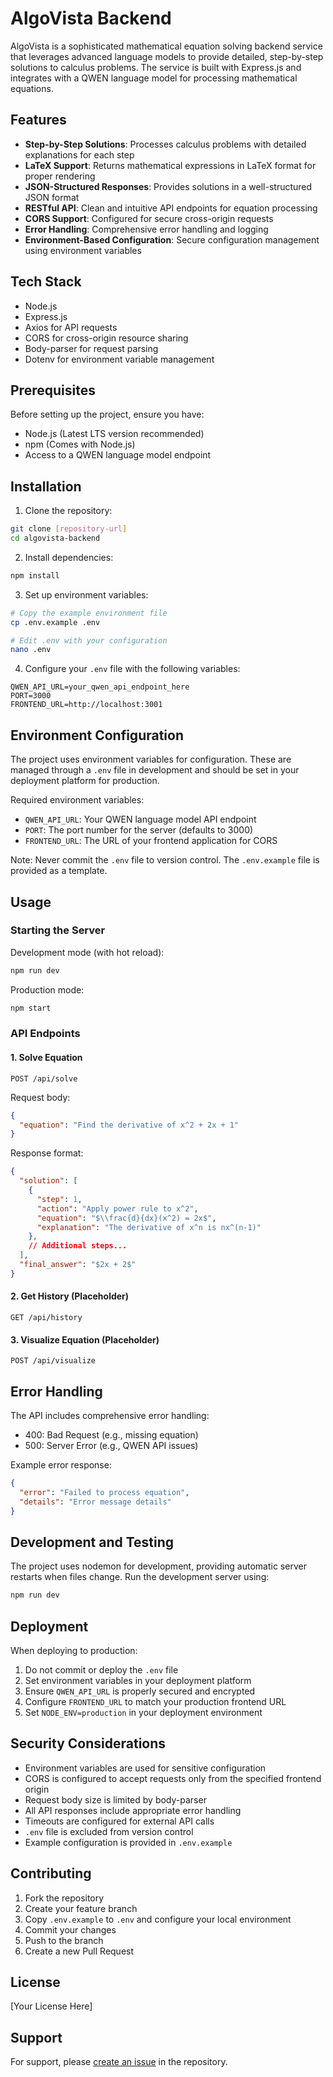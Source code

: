 # AlgoVista Backend

AlgoVista is a sophisticated mathematical equation solving backend service that leverages advanced language models to provide detailed, step-by-step solutions to calculus problems. The service is built with Express.js and integrates with a QWEN language model for processing mathematical equations.

## Features

- **Step-by-Step Solutions**: Processes calculus problems with detailed explanations for each step
- **LaTeX Support**: Returns mathematical expressions in LaTeX format for proper rendering
- **JSON-Structured Responses**: Provides solutions in a well-structured JSON format
- **RESTful API**: Clean and intuitive API endpoints for equation processing
- **CORS Support**: Configured for secure cross-origin requests
- **Error Handling**: Comprehensive error handling and logging
- **Environment-Based Configuration**: Secure configuration management using environment variables

## Tech Stack

- Node.js
- Express.js
- Axios for API requests
- CORS for cross-origin resource sharing
- Body-parser for request parsing
- Dotenv for environment variable management

## Prerequisites

Before setting up the project, ensure you have:

- Node.js (Latest LTS version recommended)
- npm (Comes with Node.js)
- Access to a QWEN language model endpoint

## Installation

1. Clone the repository:
```bash
git clone [repository-url]
cd algovista-backend
```

2. Install dependencies:
```bash
npm install
```

3. Set up environment variables:
```bash
# Copy the example environment file
cp .env.example .env

# Edit .env with your configuration
nano .env
```

4. Configure your `.env` file with the following variables:
```plaintext
QWEN_API_URL=your_qwen_api_endpoint_here
PORT=3000
FRONTEND_URL=http://localhost:3001
```

## Environment Configuration

The project uses environment variables for configuration. These are managed through a `.env` file in development and should be set in your deployment platform for production.

Required environment variables:
- `QWEN_API_URL`: Your QWEN language model API endpoint
- `PORT`: The port number for the server (defaults to 3000)
- `FRONTEND_URL`: The URL of your frontend application for CORS

Note: Never commit the `.env` file to version control. The `.env.example` file is provided as a template.

## Usage

### Starting the Server

Development mode (with hot reload):
```bash
npm run dev
```

Production mode:
```bash
npm start
```

### API Endpoints

#### 1. Solve Equation
```http
POST /api/solve
```

Request body:
```json
{
  "equation": "Find the derivative of x^2 + 2x + 1"
}
```

Response format:
```json
{
  "solution": [
    {
      "step": 1,
      "action": "Apply power rule to x^2",
      "equation": "$\\frac{d}{dx}(x^2) = 2x$",
      "explanation": "The derivative of x^n is nx^(n-1)"
    },
    // Additional steps...
  ],
  "final_answer": "$2x + 2$"
}
```

#### 2. Get History (Placeholder)
```http
GET /api/history
```

#### 3. Visualize Equation (Placeholder)
```http
POST /api/visualize
```

## Error Handling

The API includes comprehensive error handling:

- 400: Bad Request (e.g., missing equation)
- 500: Server Error (e.g., QWEN API issues)

Example error response:
```json
{
  "error": "Failed to process equation",
  "details": "Error message details"
}
```

## Development and Testing

The project uses nodemon for development, providing automatic server restarts when files change. Run the development server using:

```bash
npm run dev
```

## Deployment

When deploying to production:

1. Do not commit or deploy the `.env` file
2. Set environment variables in your deployment platform
3. Ensure `QWEN_API_URL` is properly secured and encrypted
4. Configure `FRONTEND_URL` to match your production frontend URL
5. Set `NODE_ENV=production` in your deployment environment

## Security Considerations

- Environment variables are used for sensitive configuration
- CORS is configured to accept requests only from the specified frontend origin
- Request body size is limited by body-parser
- All API responses include appropriate error handling
- Timeouts are configured for external API calls
- `.env` file is excluded from version control
- Example configuration is provided in `.env.example`

## Contributing

1. Fork the repository
2. Create your feature branch
3. Copy `.env.example` to `.env` and configure your local environment
4. Commit your changes
5. Push to the branch
6. Create a new Pull Request

## License

[Your License Here]

## Support

For support, please [create an issue](your-repository-issues-url) in the repository.
